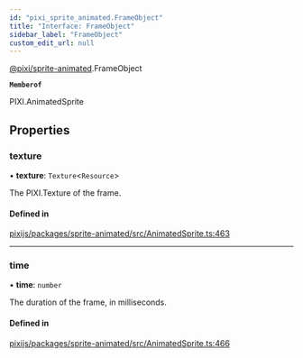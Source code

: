 ```yaml
---
id: "pixi_sprite_animated.FrameObject"
title: "Interface: FrameObject"
sidebar_label: "FrameObject"
custom_edit_url: null
---
```


[@pixi/sprite-animated](../modules/pixi_sprite_animated.md).FrameObject

**`Memberof`**

PIXI.AnimatedSprite

## Properties

### texture

• **texture**: `Texture`<`Resource`\>

The PIXI.Texture of the frame.

#### Defined in

[pixijs/packages/sprite-animated/src/AnimatedSprite.ts:463](https://github.com/pixijs/pixijs/blob/2194fe5c5/packages/sprite-animated/src/AnimatedSprite.ts#L463)

___

### time

• **time**: `number`

The duration of the frame, in milliseconds.

#### Defined in

[pixijs/packages/sprite-animated/src/AnimatedSprite.ts:466](https://github.com/pixijs/pixijs/blob/2194fe5c5/packages/sprite-animated/src/AnimatedSprite.ts#L466)
